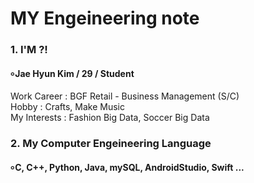 # MY Engeineering note
#### 
### 1. I'M ?!
#### ৹ Jae Hyun Kim / 29 / Student

   Work Career : BGF Retail - Business Management (S/C)   
   Hobby : Crafts, Make Music   
   My Interests : Fashion Big Data, Soccer Big Data   
####  
### 2. My Computer Engeineering Language 
#### ৹ C, C++, Python, Java, mySQL, AndroidStudio, Swift ...

####
####

